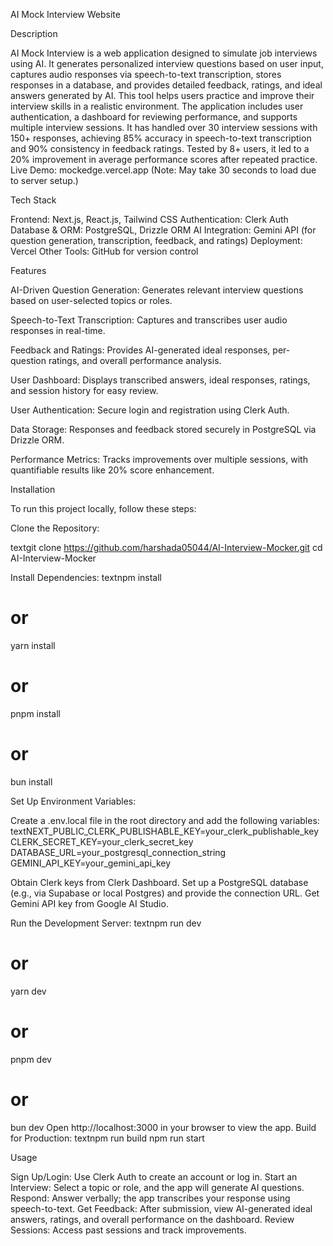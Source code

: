 AI Mock Interview Website

Description

AI Mock Interview is a web application designed to simulate job interviews using AI. It generates personalized interview questions based on user input, captures audio responses via speech-to-text transcription, stores responses in a database, and provides detailed feedback, ratings, and ideal answers generated by AI. This tool helps users practice and improve their interview skills in a realistic environment.
The application includes user authentication, a dashboard for reviewing performance, and supports multiple interview sessions. It has handled over 30 interview sessions with 150+ responses, achieving 85% accuracy in speech-to-text transcription and 90% consistency in feedback ratings. Tested by 8+ users, it led to a 20% improvement in average performance scores after repeated practice.
Live Demo: mockedge.vercel.app (Note: May take 30 seconds to load due to server setup.)

Tech Stack

Frontend: Next.js, React.js, Tailwind CSS
Authentication: Clerk Auth
Database & ORM: PostgreSQL, Drizzle ORM
AI Integration: Gemini API (for question generation, transcription, feedback, and ratings)
Deployment: Vercel
Other Tools: GitHub for version control

Features

AI-Driven Question Generation: Generates relevant interview questions based on user-selected topics or roles.

Speech-to-Text Transcription: Captures and transcribes user audio responses in real-time.

Feedback and Ratings: Provides AI-generated ideal responses, per-question ratings, and overall performance analysis.

User Dashboard: Displays transcribed answers, ideal responses, ratings, and session history for easy review.

User Authentication: Secure login and registration using Clerk Auth.

Data Storage: Responses and feedback stored securely in PostgreSQL via Drizzle ORM.

Performance Metrics: Tracks improvements over multiple sessions, with quantifiable results like 20% score enhancement.

Installation

To run this project locally, follow these steps:

Clone the Repository:

textgit clone https://github.com/harshada05044/AI-Interview-Mocker.git
cd AI-Interview-Mocker

Install Dependencies:
textnpm install
# or
yarn install
# or
pnpm install
# or
bun install

Set Up Environment Variables:

Create a .env.local file in the root directory and add the following variables:
textNEXT_PUBLIC_CLERK_PUBLISHABLE_KEY=your_clerk_publishable_key
CLERK_SECRET_KEY=your_clerk_secret_key
DATABASE_URL=your_postgresql_connection_string
GEMINI_API_KEY=your_gemini_api_key

Obtain Clerk keys from Clerk Dashboard.
Set up a PostgreSQL database (e.g., via Supabase or local Postgres) and provide the connection URL.
Get Gemini API key from Google AI Studio.


Run the Development Server:
textnpm run dev
# or
yarn dev
# or
pnpm dev
# or
bun dev
Open http://localhost:3000 in your browser to view the app.
Build for Production:
textnpm run build
npm run start


Usage

Sign Up/Login: Use Clerk Auth to create an account or log in.
Start an Interview: Select a topic or role, and the app will generate AI questions.
Respond: Answer verbally; the app transcribes your response using speech-to-text.
Get Feedback: After submission, view AI-generated ideal answers, ratings, and overall performance on the dashboard.
Review Sessions: Access past sessions and track improvements.

